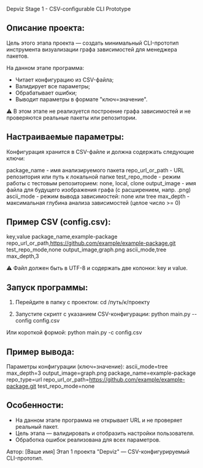 Depviz Stage 1 - CSV-configurable CLI Prototype

Описание проекта:
-----------------
Цель этого этапа проекта — создать минимальный CLI-прототип инструмента визуализации графа зависимостей для менеджера пакетов.

На данном этапе программа:
- Читает конфигурацию из CSV-файла;
- Валидирует все параметры;
- Обрабатывает ошибки;
- Выводит параметры в формате "ключ=значение".

⚠️ В этом этапе не реализуется построение графа зависимостей и не проверяются реальные пакеты или репозитории.

Настраиваемые параметры:
-----------------------
Конфигурация хранится в CSV-файле и должна содержать следующие ключи:

package_name     - имя анализируемого пакета
repo_url_or_path - URL репозитория или путь к локальной папке
test_repo_mode   - режим работы с тестовым репозиторием: none, local, clone
output_image     - имя файла для будущего изображения графа (с расширением, напр. .png)
ascii_mode       - режим вывода зависимостей: none или tree
max_depth        - максимальная глубина анализа зависимостей (целое число >= 0)

Пример CSV (config.csv):
------------------------
key,value
package_name,example-package
repo_url_or_path,https://github.com/example/example-package.git
test_repo_mode,none
output_image,graph.png
ascii_mode,tree
max_depth,3

⚠️ Файл должен быть в UTF-8 и содержать две колонки: key и value.

Запуск программы:
-----------------
1. Перейдите в папку с проектом:
   cd /путь/к/проекту

2. Запустите скрипт с указанием CSV-конфигурации:
   python main.py --config config.csv

Или короткой формой:
   python main.py -c config.csv

Пример вывода:
---------------
Параметры конфигурации (ключ=значение):
ascii_mode=tree
max_depth=3
output_image=graph.png
package_name=example-package
repo_type=url
repo_url_or_path=https://github.com/example/example-package.git
test_repo_mode=none

Особенности:
------------
- На данном этапе программа не открывает URL и не проверяет реальный пакет.
- Цель этапа — валидировать и отобразить настройки пользователя.
- Обработка ошибок реализована для всех параметров.

Автор: [Ваше имя]
Этап 1 проекта "Depviz" — CSV-конфигурируемый CLI-прототип.